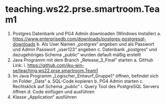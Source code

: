 # teaching.ws22.prse.smartroom.Team1
1)	Postgres Datenbank und PG4 Admin downloaden (Windows Installer)
a.	https://www.enterprisedb.com/downloads/postgres-postgresql-downloads
b.	Als User Namen „postgres“ angeben und als Passwort und Admin Passwort „user123“ angeben 
c.	Datenbank „postgres“ und dazugehöriges Schema „public“ wurden default mäßig erstellt
2)	Java Programm mit dem Branch „Release_3_Final“ starten
a.	GitHub Link:
i.	https://github.com/jku-win-se/teaching.ws22.prse.smartroom.Team1
3)	Im Java Programm „Logischer_Entwurf_Gruppe1“ öffnen, befindet sich im Folder „Data“
a.	SQL-Code kopieren
b.	PG4 Admin starten
c.	Rechtsklick auf Schema „public“ 
i.	Query Tool des PostgreSQL Servers öffnen
d.	Code einfügen und ausführen
4)	Klasse „Application“ ausführen
